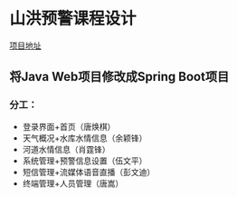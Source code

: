 # 山洪预警课程设计  
[项目地址](https://github.com/Steventxy/riverVis.git)  
## 将Java Web项目修改成Spring Boot项目  
### 分工：  
* 登录界面+首页（唐焕棋）  
* 天气概况+水库水情信息（余颖锋）  
* 河道水情信息（肖霆锋）  
* 系统管理+预警信息设置（伍文平）  
* 短信管理+流媒体语音直播（彭文迪）  
* 终端管理+人员管理（唐嵩）  
